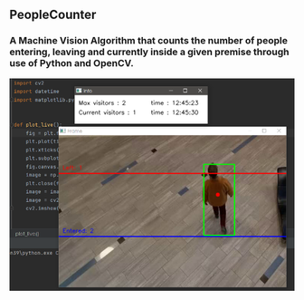 ## PeopleCounter
### A Machine Vision Algorithm that counts the number of people entering, leaving and currently inside a given premise through use of Python and OpenCV.




![code_output](./images/screenshot.PNG)
